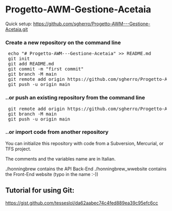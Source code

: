 # Progetto-AWM-Gestione-Acetaia

Quick setup:
https://github.com/sgherro/Progetto-AWM---Gestione-Acetaia.git

### Create a new repository on the command line
<pre> echo "# Progetto-AWM---Gestione-Acetaia" >> README.md
 git init
 git add README.md
 git commit -m "first commit"
 git branch -M main
 git remote add origin https://github.com/sgherro/Progetto-AWM---Gestione-Acetaia.git
 git push -u origin main
</pre>

### ..or push an existing repository from the command line
<pre>
 git remote add origin https://github.com/sgherro/Progetto-AWM---Gestione-Acetaia.git
 git branch -M main
 git push -u origin main
</pre>

### ..or import code from another repository
You can initialize this repository with code from a Subversion, Mercurial, or TFS project.

The comments and the variables name are in Italian.

./honningbrew contains the API Back-End
./honningbrew_wwebsite contains the Front-End website (typo in the name :-))

## Tutorial for using Git:
https://gist.github.com/tesseslol/da62aabec74c4fed889ea39c95efc6cc

